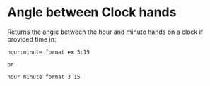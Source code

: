 # Angle between Clock hands

Returns the angle between the hour and minute hands on a clock if provided time in:

    hour:minute format ex 3:15
    
    or

    hour minute format 3 15